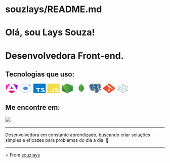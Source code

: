 # souzlays/README.md

# Olá, sou Lays Souza!
# Desenvolvedora Front-end.

## Tecnologias que uso:

<div style="display: inline_block">
  <img alt="Angular" height="30" width="40" src="https://raw.githubusercontent.com/devicons/devicon/master/icons/angular/angular-original.svg">
  <img alt="Ionic" height="30" width="40" src="https://raw.githubusercontent.com/devicons/devicon/master/icons/ionic/ionic-original.svg">
  <img alt="TypeScript" height="30" width="40" src="https://raw.githubusercontent.com/devicons/devicon/master/icons/typescript/typescript-plain.svg">
  <img alt="JavaScript" height="30" width="40" src="https://raw.githubusercontent.com/devicons/devicon/master/icons/javascript/javascript-plain.svg">
  <img alt="Node.js" height="30" width="40" src="https://raw.githubusercontent.com/devicons/devicon/master/icons/nodejs/nodejs-original.svg">
  <img alt="MongoDB" height="30" width="40" src="https://raw.githubusercontent.com/devicons/devicon/master/icons/mongodb/mongodb-original.svg">
  <img alt="PostgreSQL" height="30" width="40" src="https://raw.githubusercontent.com/devicons/devicon/master/icons/postgresql/postgresql-original.svg">
  <img alt="Git" height="30" width="40" src="https://raw.githubusercontent.com/devicons/devicon/master/icons/git/git-original.svg">
  <img alt="Electron" height="30" width="40" src="https://raw.githubusercontent.com/devicons/devicon/master/icons/electron/electron-original.svg">
</div>


## Me encontre em:
<div>
  <a href="https://www.linkedin.com/in/lays-souza-desenvolvedora/" target="_blank">
    <img src="https://img.shields.io/badge/-LinkedIn-%230077B5?style=for-the-badge&logo=linkedin&logoColor=white" target="_blank">
  </a>
</div>

---
Desenvolvedora em constante aprendizado, buscando criar soluções simples e eficazes para problemas do dia a dia. 🚀

---
⭐️ From [souzlays](https://github.com/souzlays)
